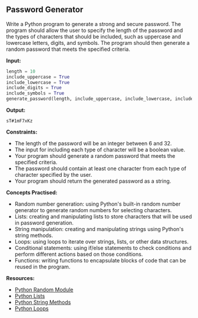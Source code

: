 ## **Password Generator**

Write a Python program to generate a strong and secure password. The program should allow the user to specify the length of the password and the types of characters that should be included, such as uppercase and lowercase letters, digits, and symbols. The program should then generate a random password that meets the specified criteria.


**Input:**
```python
length = 10
include_uppercase = True
include_lowercase = True
include_digits = True
include_symbols = True
generate_password(length, include_uppercase, include_lowercase, include_digits, include_symbols)
```


**Output:**
```
sT#1mF7xKz
```


**Constraints:**
- The length of the password will be an integer between 6 and 32.
- The input for including each type of character will be a boolean value.
- Your program should generate a random password that meets the specified criteria.
- The password should contain at least one character from each type of character specified by the user.
- Your program should return the generated password as a string.

**Concepts Practised:**
- Random number generation: using Python's built-in random number generator to generate random numbers for selecting characters.
- Lists: creating and manipulating lists to store characters that will be used in password generation.
- String manipulation: creating and manipulating strings using Python's string methods.
- Loops: using loops to iterate over strings, lists, or other data structures.
- Conditional statements: using if/else statements to check conditions and perform different actions based on those conditions.
- Functions: writing functions to encapsulate blocks of code that can be reused in the program.

**Resources:**

- [Python Random Module](https://www.w3schools.com/python/module_random.asp)
- [Python Lists](https://www.w3schools.com/python/python_lists.asp)
- [Python String Methods](https://www.w3schools.com/python/python_ref_string.asp)
- [Python Loops](https://www.w3schools.com/python/python_for_loops.asp)

